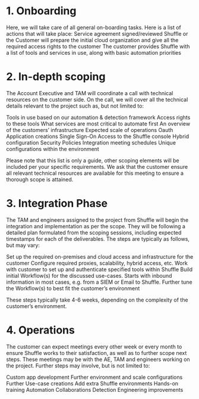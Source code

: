 # 1. Onboarding
Here, we will take care of all general on-boarding tasks. Here is a list of actions that will take place:
Service agreement signed/reviewed
Shuffle or the Customer will prepare the initial cloud organization and give all the required access rights to the customer
The customer provides Shuffle with a list of tools and services in use, along with basic automation priorities

# 2. In-depth scoping
The Account Executive and TAM will coordinate a call with technical resources on the customer side. On the call, we will cover all the technical details relevant to the project such as, but not limited to:

Tools in use based on our automation & detection framework
Access rights to these tools
What services are most critical to automate first
An overview of the customers’ infrastructure
Expected scale of operations
Oauth Application creations
Single Sign-On
Access to the Shuffle console
Hybrid configuration
Security Policies
Integration meeting schedules
Unique configurations within the environment

Please note that this list is only a guide, other scoping elements will be included per your specific requirements. We ask that the customer ensure all relevant technical resources are available for this meeting to ensure a thorough scope is attained. 


# 3. Integration Phase
The TAM and engineers assigned to the project from Shuffle will begin the integration and implementation as per the scope. They will be following a detailed plan formulated from the scoping sessions, including expected timestamps for each of the deliverables. The steps are typically as follows, but may vary:

Set up the required on-premises and cloud access and infrastructure for the customer
Configure required proxies, scalability, hybrid access, etc. 
Work with customer to set up and authenticate specified tools within Shuffle
Build initial Workflow(s) for the discussed use-cases. Starts with inbound information in most cases, e.g. from a SIEM or Email to Shuffle.
Further tune the Workflow(s) to best fit the customer’s environment

These steps typically take 4-6 weeks, depending on the complexity of the customer’s environment.


# 4. Operations
The customer can expect meetings every other week or every month to ensure Shuffle works to their satisfaction, as well as to further scope next steps. These meetings may be with the AE, TAM and engineers working on the project. Further steps may involve, but is not limited to:

Custom app development
Further environment and scale configurations
Further Use-case creations
Add extra Shuffle environments
Hands-on training
Automation Collaborations
Detection Engineering improvements
